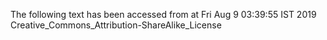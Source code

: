 The following text has been accessed from at Fri Aug 9 03:39:55 IST 2019
Creative_Commons_Attribution-ShareAlike_License
